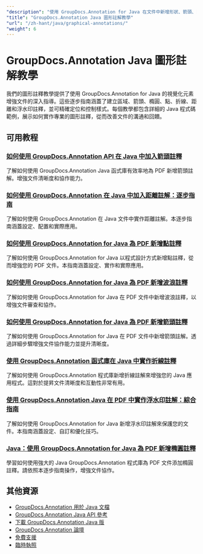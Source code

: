 ```yaml
---
"description": "使用 GroupDocs.Annotation for Java 在文件中新增形狀、箭頭、圖像和圖形元素的完整教學。"
"title": "GroupDocs.Annotation Java 圖形註解教學"
"url": "/zh-hant/java/graphical-annotations/"
"weight": 6
---
```


# GroupDocs.Annotation Java 圖形註解教學

我們的圖形註釋教學提供了使用 GroupDocs.Annotation for Java 的視覺化元素增強文件的深入指導。這些逐步指南涵蓋了建立區域、箭頭、橢圓、點、折線、距離和浮水印註釋，並可精確定位和控制樣式。每個教學都包含詳細的 Java 程式碼範例，展示如何實作專業的圖形註釋，從而改善文件的溝通和回饋。

## 可用教程

### [如何使用 GroupDocs.Annotation API 在 Java 中加入箭頭註釋](./add-arrow-annotations-java-groupdocs/)
了解如何使用 GroupDocs.Annotation Java 函式庫有效率地為 PDF 新增箭頭註解。增強文件清晰度和協作能力。

### [如何使用 GroupDocs.Annotation 在 Java 中加入距離註解：逐步指南](./add-distance-annotations-java-groupdocs-annotation/)
了解如何使用 GroupDocs.Annotation 在 Java 文件中實作距離註解。本逐步指南涵蓋設定、配置和實際應用。

### [如何使用 GroupDocs.Annotation for Java 為 PDF 新增點註釋](./groupdocs-annotation-java-add-point-pdf/)
了解如何使用 GroupDocs.Annotation for Java 以程式設計方式新增點註釋，從而增強您的 PDF 文件。本指南涵蓋設定、實作和實際應用。

### [如何使用 GroupDocs.Annotation for Java 為 PDF 新增波浪註釋](./groupdocs-java-squiggly-annotations-pdf/)
了解如何使用 GroupDocs.Annotation for Java 在 PDF 文件中新增波浪註釋，以增強文件審查和協作。

### [如何使用 GroupDocs.Annotation for Java 為 PDF 新增箭頭註釋](./annotate-pdf-arrows-groupdocs-java/)
了解如何使用 GroupDocs.Annotation for Java 在 PDF 文件中新增箭頭註解。透過詳細步驟增強文件協作能力並提升清晰度。

### [使用 GroupDocs.Annotation 函式庫在 Java 中實作折線註釋](./java-polyline-annotation-groupdocs-guide/)
了解如何使用 GroupDocs.Annotation 程式庫新增折線註解來增強您的 Java 應用程式。這對於提昇文件清晰度和互動性非常有用。

### [使用 GroupDocs.Annotation Java 在 PDF 中實作浮水印註解：綜合指南](./groupdocs-java-watermark-annotations-pdf-guide/)
了解如何使用 GroupDocs.Annotation for Java 新增浮水印註解來保護您的文件。本指南涵蓋設定、自訂和優化技巧。

### [Java：使用 GroupDocs.Annotation for Java 為 PDF 新增橢圓註釋](./java-ellipse-annotations-pdf-groupdocs/)
學習如何使用強大的 Java GroupDocs.Annotation 程式庫為 PDF 文件添加橢圓註釋。請依照本逐步指南操作，增強文件協作。

## 其他資源

- [GroupDocs.Annotation 用於 Java 文檔](https://docs.groupdocs.com/annotation/java/)
- [GroupDocs.Annotation Java API 參考](https://reference.groupdocs.com/annotation/java/)
- [下載 GroupDocs.Annotation Java 版](https://releases.groupdocs.com/annotation/java/)
- [GroupDocs.Annotation 論壇](https://forum.groupdocs.com/c/annotation)
- [免費支援](https://forum.groupdocs.com/)
- [臨時執照](https://purchase.groupdocs.com/temporary-license/)